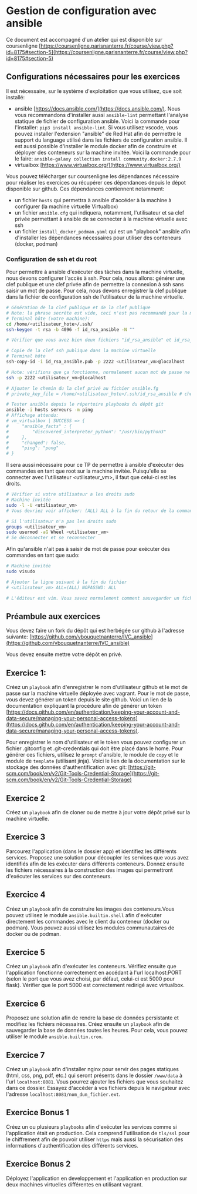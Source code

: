 # Gestion de configuration avec ansible

Ce document est accompagné d'un atelier qui est disponible sur coursenligne [https://coursenligne.parisnanterre.fr/course/view.php?id=8175#section-5](https://coursenligne.parisnanterre.fr/course/view.php?id=8175#section-5)

## Configurations nécessaires pour les exercices

Il est nécessaire, sur le système d'exploitation que vous utilisez, que soit installé:

<!-- - vagrant [https://www.vagrantup.com/](https://www.vagrantup.com/) -->
- ansible [https://docs.ansible.com/](https://docs.ansible.com/). Nous vous recommandons d'installer aussi `ansible-lint` permettant l'analyse statique de fichier de configuration ansible. Voici la commande pour l'installer: `pip3 install ansible-lint`. Si vous utilisez vscode, vous pouvez installer l'extension "ansible" de Red Hat afin de permettre le support du language utilisé dans les fichiers de configuration ansible. Il est aussi possible d'installer le module docker afin de construire et déployer des conteneurs sur la machine invitée. Voici la commande pour le faire: `ansible-galaxy collection install community.docker:2.7.9`
- virtualbox [https://www.virtualbox.org/](https://www.virtualbox.org/)

Vous pouvez télécharger sur coursenligne les dépendances nécessaire pour réaliser les exercices ou récupérer ces dépendances depuis le dépot disponible sur github. Ces dépendances contiennent notamment:

<!-- - un fichier `Vagrantfile` qui servira à déployer la machine virtuelle -->
- un fichier `hosts` qui permettra à ansible d'accéder à la machine à configurer (la machine virtuelle Virtualbox)
- un fichier `ansible.cfg` qui indiquera, notamment, l'utilisateur et sa clef privée permettant à ansible de se connecter à la machine virtuelle avec ssh
- un fichier `install_docker_podman.yaml` qui est un "playbook" ansible afin d'installer les dépendances nécessaires pour utiliser des conteneurs (docker, podman)

### Configuration de ssh et du root
Pour permettre à ansible d'exécuter des tâches dans la machine virtuelle, nous devons configurer l'accès à ssh. Pour cela, nous allons: générer une clef publique et une clef privée afin de permettre la connexion à ssh sans saisir un mot de passe. Pour cela, nous devons enregistrer la clef publique dans la fichier de configuration ssh de l'utilisateur de la machine virtuelle.

```bash
# Génération de la clef publique et de la clef publique
# Note: la phrase secrète est vide, ceci n'est pas recommandé pour la mise en production mais facilite la configuration pour ce TP
# Terminal hôte (votre machine):
cd /home/<utilisateur_hote>/.ssh/
ssh-keygen -t rsa -b 4096 -f id_rsa_ansible -N ""

# Vérifier que vous avez bien deux fichiers "id_rsa_ansible" et id_rsa_ansible.pub contenant, respectivement, la clef privée et la clef publique

# Copie de la clef ssh publique dans la machine virtuelle
# Terminal hôte
ssh-copy-id -i id_rsa_ansible.pub -p 2222 <utilisateur_vm>@localhost

# Hote: vérifions que ça fonctionne, normalement aucun mot de passe ne vous sera demandé
ssh -p 2222 <utilisateur_vm>@localhost

# Ajouter le chemin du la clef privé au fichier ansible.fg
# private_key_file = /home/<utilisateur_hote>/.ssh/id_rsa_ansible # chemin de la clef privée sur votre machine:

# Tester ansible depuis le répertoire playbooks du dépôt git
ansible -i hosts serveurs -m ping
# Affichage attendu:
# vm_virtualbox | SUCCESS => {
#     "ansible_facts" : {
#         "discovered_interpreter_python": "/usr/bin/python3"
#     },
#     "changed": false,
#     "ping": "pong"
# }
```

Il sera aussi nécessaire pour ce TP de permettre à ansible d'exécuter des commandes en tant que root sur la machine invitée. Puisqu'elle se connecter avec l'utilisateur <utilisateur_vm>, il faut que celui-ci est les droits.

```bash
# Vérifier si votre utilisateur a les droits sudo
# Machine invitée
sudo -l -U <utilisateur_vm>
# Vous devriez voir afficher: (ALL) ALL à la fin du retour de la commande

# Si l'utilisateur n'a pas les droits sudo
groups <utilisateur_vm>
sudo usermod -aG Wheel <utilisateur_vm>
# Se déconnecter et se reconnecter
```

Afin qu'ansible n'ait pas à saisir de mot de passe pour exécuter des commandes en tant que sudo:

```bash
# Machine invitée
sudo visudo

# Ajouter la ligne suivant à la fin du fichier
# <utilisateur_vm> ALL=(ALL) NOPASSWD: ALL

# L'éditeur est vim. Vous savez normalement comment sauvegarder un fichier et quitter l'éditeur
```

## Préambule aux exercices

Vous devez faire un fork du dépôt qui est herbégée sur github à l'adresse suivante: [https://github.com/vbouquetnanterre/IVC_ansible](https://github.com/vbouquetnanterre/IVC_ansible)

Vous devez ensuite mettre votre dépôt en privé.

## Exercice 1:

Créez un `playbook` afin d'enregistrer le nom d'utilisateur github et le mot de passe sur la machine virtuelle déployée avec vagrant. Pour le mot de passe, vous devez générer un token depuis le site github. Voici un lien de la documentation expliquant la procédure afin de générer un token [https://docs.github.com/en/authentication/keeping-your-account-and-data-secure/managing-your-personal-access-tokens](https://docs.github.com/en/authentication/keeping-your-account-and-data-secure/managing-your-personal-access-tokens).

Pour enregistrer le nom d'utilisateur et le token vous pouvez configurer un fichier .gitconfig et .git-credentials qui doit être placé dans le home. Pour générer ces fichiers, utilisez le `prompt` d'ansible, le module de `copy` et le module de `template` (utilisant jinja). Voici le lien de la documentation sur le stockage des données d'authentification avec git: [https://git-scm.com/book/en/v2/Git-Tools-Credential-Storage](https://git-scm.com/book/en/v2/Git-Tools-Credential-Storage)

## Exercice 2

Créez un `playbook` afin de cloner ou de mettre à jour votre dépôt privé sur la machine virtuelle.

## Exercice 3

Parcourez l'application (dans le dossier app) et identifiez les différents services. Proposez une solution pour découpler les services que vous avez identifiés afin de les exécuter dans différents conteneurs. Donnez ensuite les fichiers nécessaires à la construction des images qui permettront d'exécuter les services sur des conteneurs.

## Exercice 4

Créez un `playbook` afin de construire les images des conteneurs.Vous pouvez utilisez le module `ansible.builtin.shell` afin d'exécuter directement les commandes avec le client du conteneur (docker ou podman). Vous pouvez aussi utilisez les modules communautaires de docker ou de podman.

## Exercice 5

Créez un `playbook` afin d'exécuter les conteneurs. Vérifiez ensuite que l'application fonctionne correctement en accédant à l'url localhost:PORT (selon le port que vous avez choisi, par défaut, celui-ci est 5000 pour flask). Vérifier que le port 5000 est correctement redirigé avec virtualbox.

## Exercice 6

Proposez une solution afin de rendre la base de données persistante et modifiez les fichiers nécessaires. Créez ensuite un `playbook` afin de sauvegarder la base de données toutes les heures. Pour cela, vous pouvez utiliser le module `ansible.builtin.cron`.

## Exercice 7

Créez un `playbook` afin d'installer nginx pour servir des pages statiques (html, css, png, pdf, etc.) qui seront présents dans le dossier `/www/data` à l'url `localhost:8081`. Vous pourrez ajouter les fichiers que vous souhaitez dans ce dossier. Essayez d'accéder à vos fichiers depuis le navigateur avec l'adresse `localhost:8081/nom_dun_fichier.ext`.

## Exercice Bonus 1

Créez un ou plusieurs `playbooks` afin d'exécuter les services comme si l'application était en production. Cela comprend l'utilisation de `tls/ssl` pour le chiffrement afin de pouvoir utiliser `https` mais aussi la sécurisation des informations d'authentification des différents services.

## Exercice Bonus 2

Déployez l'application en developpement et l'application en production sur deux machines virtuelles différentes en utilisant vagrant.
